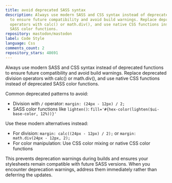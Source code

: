 ```yaml
---
title: avoid deprecated SASS syntax
description: Always use modern SASS and CSS syntax instead of deprecated functions
  to ensure future compatibility and avoid build warnings. Replace deprecated division
  operators with calc() or math.div(), and use native CSS functions instead of deprecated
  SASS color functions.
repository: mastodon/mastodon
label: Code Style
language: Css
comments_count: 2
repository_stars: 48691
---
```


Always use modern SASS and CSS syntax instead of deprecated functions to ensure future compatibility and avoid build warnings. Replace deprecated division operators with calc() or math.div(), and use native CSS functions instead of deprecated SASS color functions.

Common deprecated patterns to avoid:
- Division with `/` operator: `margin: (24px - 12px) / 2;`
- SASS color functions like `lighten()`: `fill='#{hex-color(lighten($ui-base-color, 12%))}'`

Use these modern alternatives instead:
- For division: `margin: calc((24px - 12px) / 2);` or `margin: math.div(24px - 12px, 2);`
- For color manipulation: Use CSS color mixing or native CSS color functions

This prevents deprecation warnings during builds and ensures your stylesheets remain compatible with future SASS versions. When you encounter deprecation warnings, address them immediately rather than deferring the updates.